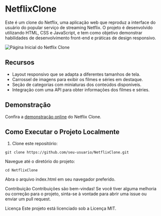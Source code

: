 # NetflixClone

Este é um clone do Netflix, uma aplicação web que reproduz a interface do usuário do popular serviço de streaming Netflix. O projeto é desenvolvido utilizando HTML, CSS e JavaScript, e tem como objetivo demonstrar habilidades de desenvolvimento front-end e práticas de design responsivo.

![Página Inicial do Netflix Clone](https://caminho-da-imagem.com/imagem.png)

## Recursos

- Layout responsivo que se adapta a diferentes tamanhos de tela.
- Carrossel de imagens para exibir os filmes e séries em destaque.
- Seção de categorias com miniaturas dos conteúdos disponíveis.
- Integração com uma API para obter informações dos filmes e séries.

## Demonstração

Confira a [demonstração online](https://seu-usuario.github.io/NetflixClone) do Netflix Clone.

## Como Executar o Projeto Localmente

1. Clone este repositório:

```shell
git clone https://github.com/seu-usuario/NetflixClone.git
```

Navegue até o diretório do projeto:

```shell
cd NetflixClone
```

Abra o arquivo index.html em seu navegador preferido.

Contribuição
Contribuições são bem-vindas! Se você tiver alguma melhoria ou correção para o projeto, sinta-se à vontade para abrir uma issue ou enviar um pull request.

Licença
Este projeto está licenciado sob a Licença MIT.

